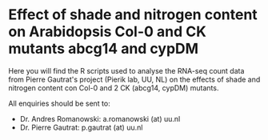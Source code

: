 # Effect of shade and nitrogen content on Arabidopsis Col-0 and CK mutants abcg14 and cypDM

Here you will find the R scripts used to analyse the RNA-seq count data from Pierre Gautrat's project (Pierik lab, UU, NL) on the effects of shade and nitrogen content con Col-0 and 2 CK (abcg14, cypDM) mutants.

All enquiries should be sent to:
- Dr. Andres Romanowski: a.romanowski (at) uu.nl
- Dr. Pierre Gautrat: p.gautrat (at) uu.nl
